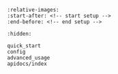 
```{include} ../../README.md
:relative-images:
:start-after: <!-- start setup -->
:end-before: <!-- end setup -->
```


```{toctree}
:hidden:

quick_start
config
advanced_usage
apidocs/index
```

